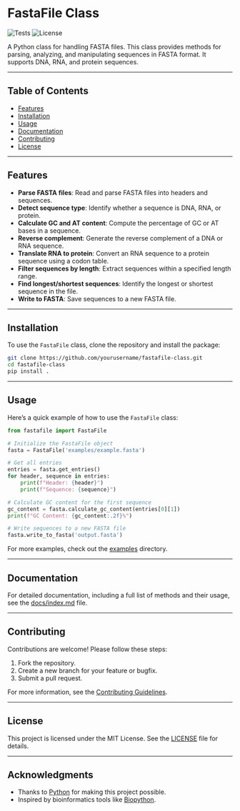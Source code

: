 # FastaFile Class

![Tests](https://github.com/yourusername/fastafile-class/actions/workflows/tests.yml/badge.svg)
![License](https://img.shields.io/badge/license-MIT-blue.svg)

A Python class for handling FASTA files. This class provides methods for parsing, analyzing, and manipulating sequences in FASTA format. It supports DNA, RNA, and protein sequences.

---

## Table of Contents

- [Features](#features)
- [Installation](#installation)
- [Usage](#usage)
- [Documentation](#documentation)
- [Contributing](#contributing)
- [License](#license)

---

## Features

- **Parse FASTA files**: Read and parse FASTA files into headers and sequences.
- **Detect sequence type**: Identify whether a sequence is DNA, RNA, or protein.
- **Calculate GC and AT content**: Compute the percentage of GC or AT bases in a sequence.
- **Reverse complement**: Generate the reverse complement of a DNA or RNA sequence.
- **Translate RNA to protein**: Convert an RNA sequence to a protein sequence using a codon table.
- **Filter sequences by length**: Extract sequences within a specified length range.
- **Find longest/shortest sequences**: Identify the longest or shortest sequence in the file.
- **Write to FASTA**: Save sequences to a new FASTA file.

---

## Installation

To use the `FastaFile` class, clone the repository and install the package:

```bash
git clone https://github.com/yourusername/fastafile-class.git
cd fastafile-class
pip install .
```

---

## Usage

Here’s a quick example of how to use the `FastaFile` class:

```python
from fastafile import FastaFile

# Initialize the FastaFile object
fasta = FastaFile('examples/example.fasta')

# Get all entries
entries = fasta.get_entries()
for header, sequence in entries:
    print(f"Header: {header}")
    print(f"Sequence: {sequence}")

# Calculate GC content for the first sequence
gc_content = fasta.calculate_gc_content(entries[0][1])
print(f"GC Content: {gc_content:.2f}%")

# Write sequences to a new FASTA file
fasta.write_to_fasta('output.fasta')
```

For more examples, check out the [examples](examples/) directory.

---

## Documentation

For detailed documentation, including a full list of methods and their usage, see the [docs/index.md](docs/index.md) file.

---

## Contributing

Contributions are welcome! Please follow these steps:

1. Fork the repository.
2. Create a new branch for your feature or bugfix.
3. Submit a pull request.

For more information, see the [Contributing Guidelines](CONTRIBUTING.md).

---

## License

This project is licensed under the MIT License. See the [LICENSE](LICENSE) file for details.

---

## Acknowledgments

- Thanks to [Python](https://www.python.org/) for making this project possible.
- Inspired by bioinformatics tools like [Biopython](https://biopython.org/).

